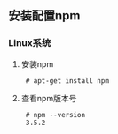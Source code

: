 ## 安装配置npm

### Linux系统

1. 安装npm

        # apt-get install npm
        
2. 查看npm版本号

        # npm --version
        3.5.2
